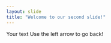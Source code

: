 ```yaml
---
layout: slide
title: "Welcome to our second slide!" 
---
```

Your text 
Use the left arrow to go back!
